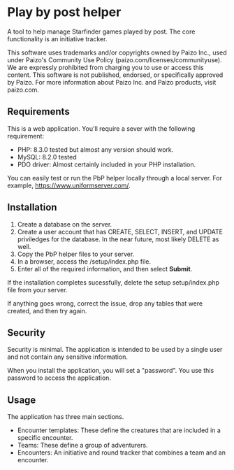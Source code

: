 # Play by post helper

A tool to help manage Starfinder games played by post. The core functionality is an initiative tracker.

This software uses trademarks and/or copyrights owned by Paizo Inc., used under Paizo's Community Use Policy (paizo.com/licenses/communityuse). We are expressly prohibited from charging you to use or access this content. This software is not published, endorsed, or specifically approved by Paizo. For more information about Paizo Inc. and Paizo products, visit paizo.com.

## Requirements

This is a web application. You'll require a sever with the following requirement:

* PHP: 8.3.0 tested but almost any version should work.
* MySQL: 8.2.0 tested
* PDO driver: Almost certainly included in your PHP installation.

You can easily test or run the PbP helper locally through a local server. For example, https://www.uniformserver.com/.

## Installation

1. Create a database on the server.
2. Create a user account that has CREATE, SELECT, INSERT, and UPDATE priviledges for the database. In the near future, most likely DELETE as well.
3. Copy the PbP helper files to your server.
4. In a browser, access the /setup/index.php file.
5. Enter all of the required information, and then select **Submit**.

If the installation completes sucessfully, delete the setup setup/index.php file from your server.

If anything goes wrong, correct the issue, drop any tables that were created, and then try again.

## Security

Security is minimal. The application is intended to be used by a single user and not contain any sensitive information.

When you install the application, you will set a "password". You use this password to access the application.

## Usage

The application has three main sections.

* Encounter templates: These define the creatures that are included in a specific encounter.
* Teams: These define a group of adventurers.
* Encounters: An initiative and round tracker that combines a team and an encounter.
